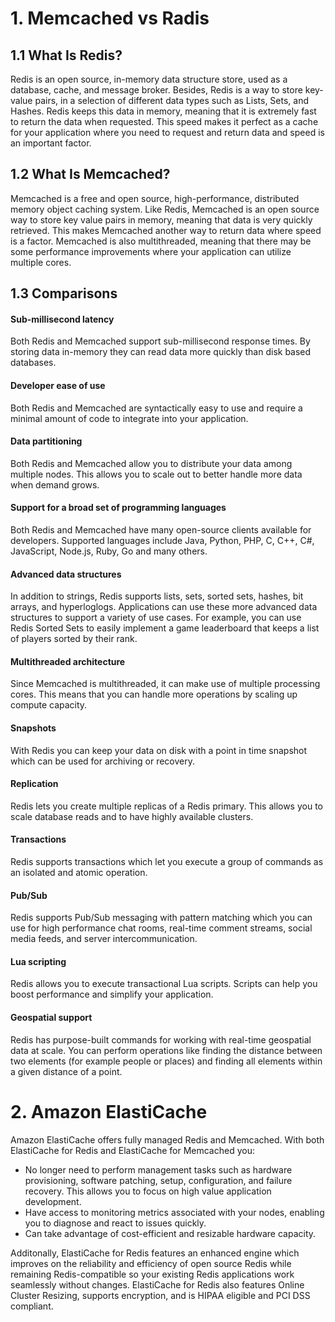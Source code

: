 # 1. Memcached vs Radis

## 1.1 What Is Redis?
Redis is an open source, in-memory data structure store, used as a database, cache, and message broker.
Besides, Redis is a way to store key-value pairs, in a selection of different data types such as Lists, Sets, and Hashes. 
Redis keeps this data in memory, meaning that it is extremely fast to return the data when requested. 
This speed makes it perfect as a cache for your application where you need to request and return data and speed is an important factor.

## 1.2 What Is Memcached?
Memcached is a free and open source, high-performance, distributed memory object caching system. 
Like Redis, Memcached is an open source way to store key value pairs in memory, meaning that data is very quickly retrieved. 
This makes Memcached another way to return data where speed is a factor. Memcached is also multithreaded, 
meaning that there may be some performance improvements where your application can utilize multiple cores.

## 1.3 Comparisons

#### Sub-millisecond latency
Both Redis and Memcached support sub-millisecond response times. By storing data in-memory they can read data more quickly than disk based databases.

#### Developer ease of use
Both Redis and Memcached are syntactically easy to use and require a minimal amount of code to integrate into your application.

#### Data partitioning
Both Redis and Memcached allow you to distribute your data among multiple nodes. This allows you to scale out to better handle more data when demand grows.

#### Support for a broad set of programming languages
Both Redis and Memcached have many open-source clients available for developers. Supported languages include Java, Python, PHP, C, C++, C#, JavaScript, Node.js, Ruby, Go and many others.

#### Advanced data structures
In addition to strings, Redis supports lists, sets, sorted sets, hashes, bit arrays, and hyperloglogs. Applications can use these more advanced data structures to support a variety of use cases. For example, you can use Redis Sorted Sets to easily implement a game leaderboard that keeps a list of players sorted by their rank.

#### Multithreaded architecture
Since Memcached is multithreaded, it can make use of multiple processing cores. This means that you can handle more operations by scaling up compute capacity.

#### Snapshots
With Redis you can keep your data on disk with a point in time snapshot which can be used for archiving or recovery.

#### Replication
Redis lets you create multiple replicas of a Redis primary. This allows you to scale database reads and to have highly available clusters.

#### Transactions
Redis supports transactions which let you execute a group of commands as an isolated and atomic operation.

#### Pub/Sub
Redis supports Pub/Sub messaging with pattern matching which you can use for high performance chat rooms, real-time comment streams, social media feeds, and server intercommunication.

#### Lua scripting
Redis allows you to execute transactional Lua scripts. Scripts can help you boost performance and simplify your application.

#### Geospatial support
Redis has purpose-built commands for working with real-time geospatial data at scale. You can perform operations like finding the distance between two elements (for example people or places) and finding all elements within a given distance of a point.

# 2. Amazon ElastiCache
Amazon ElastiCache offers fully managed Redis and Memcached. With both ElastiCache for Redis and ElastiCache for Memcached you:

- No longer need to perform management tasks such as hardware provisioning, software patching, setup, configuration, and failure recovery. This allows you to focus on high value application development.
- Have access to monitoring metrics associated with your nodes, enabling you to diagnose and react to issues quickly.
- Can take advantage of cost-efficient and resizable hardware capacity.

Additonally, ElastiCache for Redis features an enhanced engine which improves on the reliability and efficiency of open source Redis while remaining Redis-compatible so your existing Redis applications work seamlessly without changes. ElastiCache for Redis also features Online Cluster Resizing, supports encryption, and is HIPAA eligible and PCI DSS compliant.
